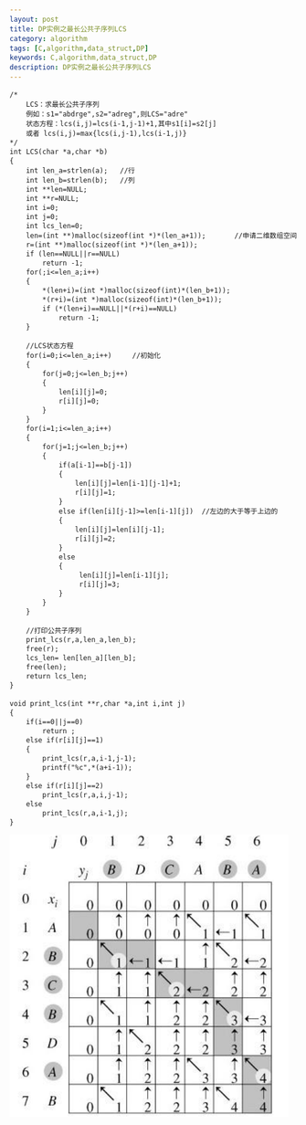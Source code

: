```yaml
---
layout: post
title: DP实例之最长公共子序列LCS
category: algorithm
tags: [C,algorithm,data_struct,DP]
keywords: C,algorithm,data_struct,DP
description: DP实例之最长公共子序列LCS
---
```

	/*
	    LCS：求最长公共子序列
	    例如：s1="abdrge",s2="adreg",则LCS="adre"
	    状态方程：lcs(i,j)=lcs(i-1,j-1)+1,其中s1[i]=s2[j]
	    或者 lcs(i,j)=max{lcs(i,j-1),lcs(i-1,j)}
	*/
	int LCS(char *a,char *b)
	{
	    int len_a=strlen(a);   //行
	    int len_b=strlen(b);   //列
	    int **len=NULL;
	    int **r=NULL;
	    int i=0;
	    int j=0;
	    int lcs_len=0;
	    len=(int **)malloc(sizeof(int *)*(len_a+1));       //申请二维数组空间
	    r=(int **)malloc(sizeof(int *)*(len_a+1));
	    if (len==NULL||r==NULL)
	        return -1;
	    for(;i<=len_a;i++)
	    {
	        *(len+i)=(int *)malloc(sizeof(int)*(len_b+1));
	        *(r+i)=(int *)malloc(sizeof(int)*(len_b+1));
	        if (*(len+i)==NULL||*(r+i)==NULL)
	            return -1;
	    }
	
	    //LCS状态方程
	    for(i=0;i<=len_a;i++)     //初始化
	    {
	        for(j=0;j<=len_b;j++)
	        {
	            len[i][j]=0;
	            r[i][j]=0;
	        }
	    }
	    for(i=1;i<=len_a;i++)
	    {
	        for(j=1;j<=len_b;j++)
	        {
	            if(a[i-1]==b[j-1])
	            {
	                len[i][j]=len[i-1][j-1]+1;
	                r[i][j]=1;
	            }
	            else if(len[i][j-1]>=len[i-1][j])  //左边的大于等于上边的
	            {
	                len[i][j]=len[i][j-1];
	                r[i][j]=2;
	            }
	            else
	            {
	                 len[i][j]=len[i-1][j];
	                 r[i][j]=3;
	            }
	        }
	    }
	
	    //打印公共子序列
	    print_lcs(r,a,len_a,len_b);
	    free(r);
	    lcs_len= len[len_a][len_b];
	    free(len);
	    return lcs_len;
	}
	
	void print_lcs(int **r,char *a,int i,int j)
	{
	    if(i==0||j==0)
	        return ;
	    else if(r[i][j]==1)
	    {
	        print_lcs(r,a,i-1,j-1);
	        printf("%c",*(a+i-1));
	    }
	    else if(r[i][j]==2)
	        print_lcs(r,a,i,j-1);
	    else
	        print_lcs(r,a,i-1,j);
	}

![alt text](../../assets/themes/images/20130613111911031.png)